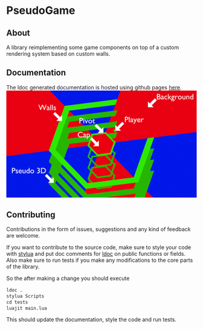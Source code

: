 # PseudoGame
## About
A library reimplementing some game components on top of a custom rendering system based on custom walls.
## Documentation
The ldoc generated documentation is hosted using github pages [here](https://bauumm.github.io/lib_pseudogame/).
![Image showing the game components](https://github.com/Bauumm/lib_pseudogame/blob/main/components.png)
## Contributing
Contributions in the form of issues, suggestions and any kind of feedback are welcome.

If you want to contribute to the source code, make sure to style your code with [stylua](https://github.com/JohnnyMorganz/StyLua) and put doc comments for [ldoc](https://github.com/lunarmodules/LDoc) on public functions or fields. Also make sure to run tests if you make any modifications to the core parts of the library.

So the after making a change you should execute
```
ldoc .
stylua Scripts
cd tests
luajit main.lua
```
This should update the documentation, style the code and run tests.
